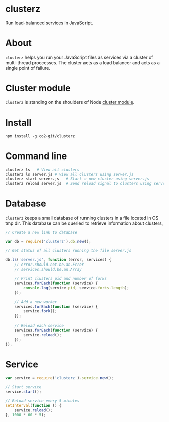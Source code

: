 clusterz
=======

Run load-balanced services in JavaScript.

# About

`clusterz` helps you run your JavaScript files as services via a cluster of multi-thread proccesses. The cluster acts as a load balancer and acts as a single point of failure.

# Cluster module

`clusterz` is standing on the shoulders of Node [cluster module](http://nodejs.org/api/cluster.html).

# Install

    npm install -g co2-git/clusterz

# Command line

```bash
clusterz ls   # View all clusters
clusterz ls server.js # View all clusters using server.js
clusterz start server.js   # Start a new cluster using server.js
clusterz reload server.js  # Send reload signal to clusters using server.js
```

# Database

`clusterz` keeps a small database of running clusters in a file located in OS tmp dir. This database can be queried to retrieve information about clusters,

```js
// Create a new link to database

var db = require('clusterz').db.new();

// Get status of all clusters running the file server.js

db.ls('server.js', function (error, services) {
    // error.should.not.be.an.Error
    // services.should.be.an.Array
    
    // Print clusters pid and number of forks
    services.forEach(function (service) {
        console.log(service.pid, service.forks.length);
    });
    
    // Add a new worker
    services.forEach(function (service) {
        service.fork();
    });
    
    // Reload each service
    services.forEach(function (service) {
        service.reload();
    });
});
```

# Service

```js
var service = require('clusterz').service.new();

// Start service
service.start();

// Reload service every 5 minutes
setInterval(function () {
    service.reload();
}, 1000 * 60 * 5);

